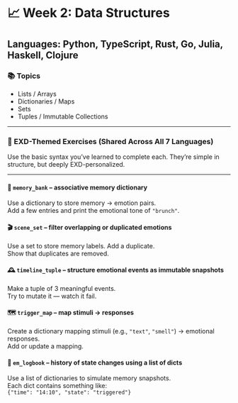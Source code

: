 # 📈 Week 2: Data Structures

## Languages: Python, TypeScript, Rust, Go, Julia, Haskell, Clojure

### 📚 Topics
- Lists / Arrays  
- Dictionaries / Maps  
- Sets  
- Tuples / Immutable Collections  

---

### 💖 EXD-Themed Exercises (Shared Across All 7 Languages)

Use the basic syntax you’ve learned to complete each. They’re simple in structure, but deeply EXD-personalized.

---

#### 🏧 `memory_bank` – associative memory dictionary  
Use a dictionary to store memory → emotion pairs.  
Add a few entries and print the emotional tone of `"brunch"`.

#### 🎬 `scene_set` – filter overlapping or duplicated emotions  
Use a set to store memory labels. Add a duplicate.  
Show that duplicates are removed.

#### 🕰️ `timeline_tuple` – structure emotional events as immutable snapshots  
Make a tuple of 3 meaningful events.  
Try to mutate it — watch it fail.

#### 🗺️ `trigger_map` – map stimuli → responses  
Create a dictionary mapping stimuli (e.g., `"text"`, `"smell"`) → emotional responses.  
Add or update a mapping.

#### 📓 `em_logbook` – history of state changes using a list of dicts  
Use a list of dictionaries to simulate memory snapshots.  
Each dict contains something like:  
`{"time": "14:10", "state": "triggered"}`
